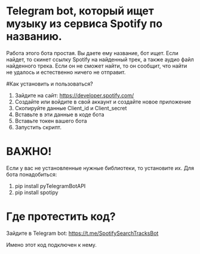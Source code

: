 # Telegram bot, который ищет музыку из сервиса Spotify по названию.

Работа этого бота простая. Вы даете ему название, бот ищет. Если найдет, то скинет ссылку Spotify на найденный трек, а также аудио файл найденного трека.
Если он не сможет найти, то он сообщит, что найти не удалось и естественно ничего не отправит.

#Как установить и пользоваться?

1. Зайдите на сайт: https://developer.spotify.com/
2. Создайте или войдите в свой аккаунт и создайте новое приложение
3. Скопируйте данные Client_id и Client_secret 
4. Вставьте в эти данные в коде бота
5. Вставьте токен вашего бота
6. Запустить скрипт.

# ВАЖНО!

Если у вас не установленные нужные библиотеки, то установите их.
Для бота понадобиться:
1. pip install pyTelegramBotAPI
2. pip install spotipy

# Где протестить код?

Зайдите в Telegram bot: https://t.me/SpotifySearchTracksBot

Имено этот код подключен к нему.
